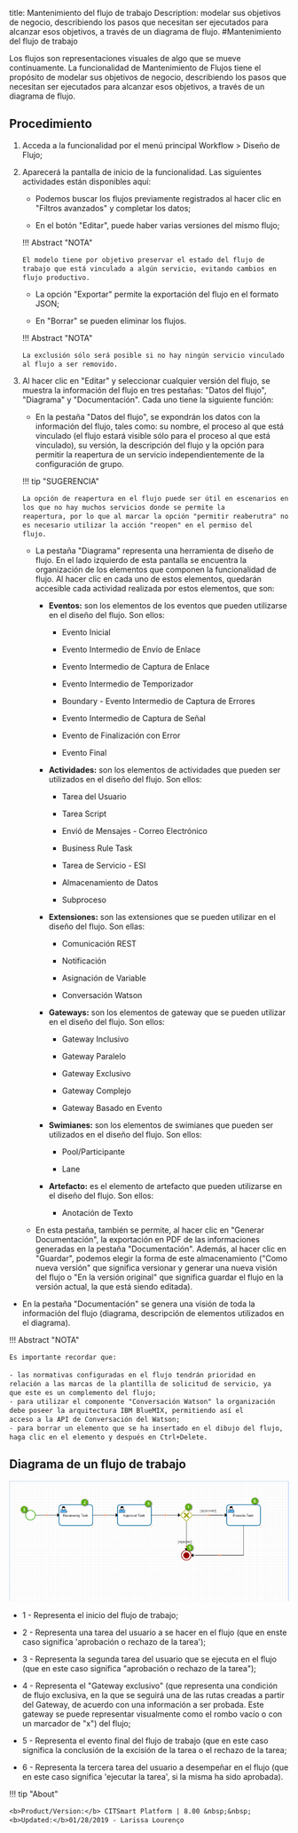 title:  Mantenimiento del flujo de trabajo 
Description: modelar sus objetivos de negocio, describiendo los pasos que necesitan ser ejecutados para alcanzar esos objetivos, a través de un diagrama de flujo.
#Mantenimiento del flujo de trabajo

Los flujos son representaciones visuales de algo que se mueve continuamente.
La funcionalidad de Mantenimiento de Flujos tiene el propósito de modelar sus 
objetivos de negocio, describiendo los pasos que necesitan ser ejecutados para 
alcanzar esos objetivos, a través de un diagrama de flujo.

Procedimiento
-------------

1.  Acceda a la funcionalidad por el menú principal Workflow \> Diseño de Flujo;

2.  Aparecerá la pantalla de inicio de la funcionalidad. Las siguientes actividades están disponibles aquí:
    
    -  Podemos buscar los flujos previamente registrados al hacer clic en "Filtros avanzados" y completar los datos;
       
    -  En el botón "Editar", puede haber varias versiones del mismo flujo;
    
    !!! Abstract "NOTA"
    
        El modelo tiene por objetivo preservar el estado del flujo de trabajo que está vinculado a algún servicio, evitando cambios en           flujo productivo.
        
        
    -  La opción "Exportar" permite la exportación del flujo en el formato JSON;
    
    -  En "Borrar" se pueden eliminar los flujos.
    
    
    !!! Abstract "NOTA"
    
        La exclusión sólo será posible si no hay ningún servicio vinculado al flujo a ser removido.
        

3.  Al hacer clic en "Editar" y seleccionar cualquier versión del flujo, se muestra la información del flujo en tres pestañas: "Datos       del flujo", "Diagrama" y "Documentación". Cada uno tiene la siguiente función:
    
    -  En la pestaña "Datos del flujo", se expondrán los datos con la información del flujo, tales como: su nombre, el proceso al que          está vinculado (el flujo estará visible sólo para el proceso al que está vinculado), su versión, la descripción del flujo y la          opción para permitir la reapertura de un servicio independientemente de la configuración de grupo.
    
    !!! tip "SUGERENCIA"
    
        La opción de reapertura en el flujo puede ser útil en escenarios en los que no hay muchos servicios donde se permite la                 reapertura, por lo que al marcar la opción "permitir reaberutra" no es necesario utilizar la acción "reopen" en el permiso del           flujo.
        

    -  La pestaña "Diagrama" representa una herramienta de diseño de flujo. En el lado izquierdo de esta pantalla se encuentra la              organización de los elementos que componen la funcionalidad de flujo. Al hacer clic en cada uno de estos elementos, quedarán            accesible cada actividad realizada por estos elementos, que son:
    
       -   **Eventos:** son los elementos de los eventos que pueden utilizarse en el diseño del flujo. Son ellos:
        
           -   Evento Inicial
        
           -   Evento Intermedio de Envío de Enlace
        
           -   Evento Intermedio de Captura de Enlace
        
           -   Evento Intermedio de Temporizador
        
           -   Boundary - Evento Intermedio de Captura de Errores
        
           -   Evento Intermedio de Captura de Señal
        
           -   Evento de Finalización con Error
        
           -   Evento Final
        
       -   **Actividades:** son los elementos de actividades que pueden ser utilizados en el diseño del flujo. Son ellos:
        
           -   Tarea del Usuario
        
           -   Tarea Script
        
           -   Envió de Mensajes - Correo Electrónico
        
           -   Business Rule Task
        
           -   Tarea de Servicio - ESI
        
           -   Almacenamiento de Datos
        
           -   Subproceso
        
       -   **Extensiones:** son las extensiones que se pueden utilizar en el diseño del flujo. Son ellas:
        
           -   Comunicación REST
        
           -   Notificación
        
           -   Asignación de Variable
        
           -   Conversación Watson
        
       -   **Gateways:** son los elementos de gateway que se pueden utilizar en el diseño del flujo. Son ellos:
        
           -   Gateway Inclusivo
        
           -   Gateway Paralelo
        
           -   Gateway Exclusivo
        
           -   Gateway Complejo
        
           -   Gateway Basado en Evento
        
       -   **Swimianes:** son los elementos de swimianes que pueden ser utilizados en el diseño del flujo. Son ellos:
        
           -   Pool/Participante
        
           -   Lane
        
       -   **Artefacto:** es el elemento de artefacto que pueden utilizarse en el diseño del flujo. Son ellos:
        
           -   Anotación de Texto
        
    -   En esta pestaña, también se permite, al hacer clic en "Generar Documentación", la exportación en PDF de las informaciones               generadas en la pestaña "Documentación". Además, al hacer clic en "Guardar", podemos elegir la forma de este almacenamiento             ("Como nueva versión" que significa versionar y generar una nueva visión del flujo o "En la versión original" que significa             guardar el flujo en la versión actual, la que está siendo editada).
        
           
  -  En la pestaña "Documentación" se genera una visión de toda la información del flujo (diagrama, descripción de elementos utilizados       en el diagrama).
    
!!! Abstract "NOTA"
    
    Es importante recordar que:
    
    - las normativas configuradas en el flujo tendrán prioridad en relación a las marcas de la plantilla de solicitud de servicio, ya       que este es un complemento del flujo;    
    - para utilizar el componente "Conversación Watson" la organización debe poseer la arquitectura IBM BlueMIX, permitiendo así el         acceso a la API de Conversación del Watson;    
    - para borrar un elemento que se ha insertado en el dibujo del flujo, haga clic en el elemento y después en Ctrl+Delete.
    
    
Diagrama de un flujo de trabajo
-------------------------------------   

![Diagrama del Flujo](images/flow-diagram.png)
 
-   1 - Representa el inicio del flujo de trabajo;
 
-   2 - Representa una tarea del usuario a se hacer en el flujo (que en enste caso significa 'aprobación o rechazo de la tarea');

-   3 - Representa la segunda tarea del usuario que se ejecuta en el flujo (que en este caso significa "aprobación o rechazo de la           tarea");
   
-   4 - Representa el "Gateway exclusivo" (que representa una condición de flujo exclusiva, en la que se seguirá una de las rutas           creadas a partir del Gateway, de acuerdo con una información a ser probada. Este gateway se puede representar visualmente como el       rombo vacío o con un marcador de "x") del flujo;
    
-   5 - Representa el evento final del flujo de trabajo (que en este caso significa la conclusión de la excisión de la tarea o el           rechazo de la tarea;
    
-   6 - Representa la tercera tarea del usuario a desempeñar en el flujo (que en este caso significa 'ejecutar la tarea', si la misma ha     sido aprobada).   
    

!!! tip "About"

    <b>Product/Version:</b> CITSmart Platform | 8.00 &nbsp;&nbsp;
    <b>Updated:</b>01/28/2019 - Larissa Lourenço
